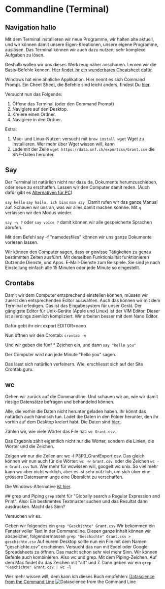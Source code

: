 # Commandline (Terminal)


## Navigation hallo
Mit dem Terminal installieren wir neue Programme, wir halten alte aktuell, und wir können damit unsere Eigen-Kreationen, unsere eigene Programme, auslösen. Das Terminal können wir auch dazu nutzen, sehr komplexe Aufgaben zu lösen. 

Deshalb wollen wir uns dieses Werkzeug näher anschauen. Lernen wir die Basis-Befehle kennen. [Hier findet ihr ein wunderbares Cheatsheet dafür](https://www.git-tower.com/blog/command-line-cheat-sheet/).

Windows hat eine ähnliche Applikation. Hier nennt es sich Command Prompt. Ein Cheet Sheet, die Befehle sind leicht anders, findest Du [hier](https://serverspace.io/support/help/windows-cmd-commands-cheat-sheet/). 

Versucht nun das Folgende:

1. Öffene das Terminal (oder den Command Prompt)
2. Navigiere auf den Desktop.
3. Kreiere einen Ordner.
4. Navigiere in den Ordner.

Extra:
1. Mac- und Linux-Nutzer: versucht mit ```brew install wget``` Wget zu installieren. Wer mehr über Wget wissen will, kann 
2. Lade mit der Zeile ```wget https://data.snf.ch/exportcsv/Grant.csv``` die SNF-Daten herunter.


## Say
Der Terminal ist natürlich nicht nur dazu da, Dokumente herumzuschieben, oder neue zu erschaffen. Lassen wir den Computer damit reden. (Auch dafür gibt es [Alternativen für PC](https://superuser.com/questions/223913/os-x-say-command-for-windows))

```say hello```
```say hallo, ich bins```
```man say ```
Damit rufen wir das ganze Manual auf. Schauen wir uns an, was wir alles damit machen könnne. Mit ```q``` verlassen wir den Modus wieder.

```say -v ?``` oder ```say voice ?``` damit können wir alle gespeicherte Sprachen abrufen.

Mit dem Befehl say -f "namedesfiles" können wir uns ganze Dokumente vorlesen lassen.

Wir können den Computer sagen, dass er gewisse Tätigkeiten zu genau bestimmten Zeiten ausführt. Mit derselben Funktionialität funktionieren Dutzende Dienste, und Apps. E-Mail-Dienste zum Beispiele. Sie sind je nach Einstellung einfach alle 15 Minuten oder jede Minute so eingestellt.


## Crontabs
Damit wir dem Computer entsprechend einstellen können, müssen wir zuerst den entsprechenden Editor auswählen. Auch das können wir mit dem Terminal erledigen. Das ist das Eingabesystem für unser Gerät. Der gängigste Editor für Unix-Geräte (Apple und Linux) ist der VIM Editor. Dieser ist allerdings ziemlich kompliziert. Wir arbeiten besser mit dem Nano Editor.

Dafür gebt ihr ein: export EDITOR=nano

Nun öffnen wir den Crontab: ```crontab -e```

Und wir geben die fünf * Zeichen ein, und dann ```say "hello you"```

Der Computer wird nun jede Minute "hello you" sagen.

Das lässt sich natürlich verfeinern. Wie, erschliesst sich auf der Site Crontab.guru.

## wc 
Gehen wir zurück auf die Commandline. Und schauen wir an, wie wir damit riesige Datensätze befragen und behandelnd können.

Alle, die vorhin die Daten nicht herunter geladen haben. Ihr könnt das natürlich auch händisch tun. Ladet die Daten in den Folder herunter, den ihr vorhin auf dem Desktop kreiert habt. Die Daten sind [hier:](https://data.snf.ch/exportcsv/Grant.csv).

Zählen wir, wie viele Wörter das File hat: ```wc Grant.csv.```

Das Ergebnis zählt eigentlich nicht nur die Wörter, sondern die Linien, die Wörter und die Zeichen.

Zeigen wir nur die Zeilen an: wc -l P3P3_GrantExport.csv. Das gleich können wir nun auch für die Wörter: ```wc -w Grant.csv ```oder die Zeichen ```wc -m Grant.csv``` tun. Wer mehr für wcwissen will, googelt wc unix. So viel mehr kann wc aber nicht wirklich, aber es ist sehr nützlich, um sich über eine grössere Datensammlunge eine Übersicht zu verschaffen.

Die Windows-Alternative [ist hier](https://jordenthecoder.medium.com/how-to-count-number-of-lines-of-large-data-files-in-windows-660ae8a3f4f7).

## grep und Piping
```grep``` steht für "Globally search a Regular Expression and Print". Also: Ein bestimmtes Textmuster suchen und das Resultat dann ausdrucken. Macht das Sinn?

Versuchen wir es.

Geben wir folgendes ein ```grep "Geschichte" Grant.csv```
Wir bekommen ein Fenster voller Text in der Commandline. Diesen ganze Inhalt können wir abspeicher, folgendermassen ```grep "Geschichte" Grant.csv > geschichte.csv```
Auf eurem Desktop sollte nun ein File mit dem Namen "geschichte.csv" erscheinen. Versucht das nun mit Excel oder Google Spreadsheets zu öffnen. Das macht schon sehr viel mehr Sinn.
Wir können Befehle auch kombinieren. Also wc und grep. Mit dem Piping-Zeichen. Auf dem Mac findet ihr das Zeichen mit "alt" und 7.
Dann geben wir ein ```grep "Geschichte" Grant.csv | wc -l```

Wer mehr wissen will, dem kann ich dieses Buch empfehlen: [Datascience from the Command Line](https://datascienceatthecommandline.com/) ![Datascience from the Command Line](https://datascienceatthecommandline.com/img/poster.1600w.webp)